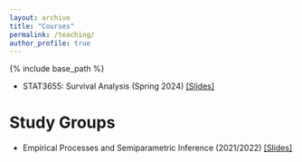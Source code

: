 ```yaml
---
layout: archive
title: "Courses"
permalink: /teaching/
author_profile: true
---
```


{% include base_path %}

- STAT3655: Survival Analysis (Spring 2024) [[Slides]](/teaching/stat3655)

Study Groups
======
- Empirical Processes and Semiparametric Inference (2021/2022) [[Slides]](/teaching/epsi-study-group)

